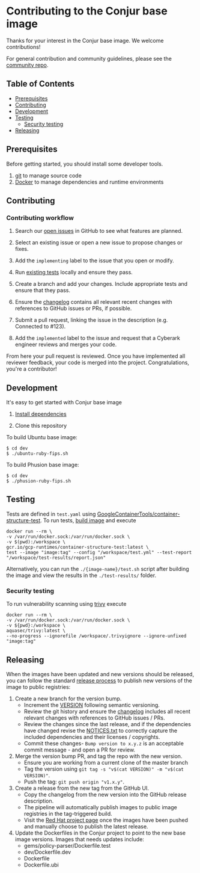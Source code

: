 # Contributing to the Conjur base image

Thanks for your interest in the Conjur base image. We welcome contributions!


For general contribution and community guidelines, please see the [community repo](https://github.com/cyberark/community).

## Table of Contents

- [Prerequisites](#prerequisites)
- [Contributing](#contributing)
- [Development](#development)
- [Testing](#testing)
  - [Security testing ](#security-testing )
- [Releasing](#releasing)


## Prerequisites

Before getting started, you should install some developer tools. 

1. [git][get-git] to manage source code
1. [Docker][get-docker] to manage dependencies and runtime environments

[get-docker]: https://docs.docker.com/engine/installation
[get-git]: https://git-scm.com/downloads

## Contributing

### Contributing workflow

1. Search our [open issues](https://github.com/cyberark/conjur-base-image/issues) in GitHub to see what features are planned.

1. Select an existing issue or open a new issue to propose changes or fixes.

1. Add the `implementing` label to the issue that you open or modify.

1. Run [existing tests](#testing) locally and ensure they pass.

1. Create a branch and add your changes. Include appropriate tests and ensure that they pass.

1. Ensure the [changelog](CHANGELOG.md) contains all relevant recent changes with references to GitHub issues or PRs, if possible.

1. Submit a pull request, linking the issue in the description (e.g. Connected to #123).

1. Add the `implemented` label to the issue and request that a Cyberark engineer reviews and merges your code.

From here your pull request is reviewed. Once you have implemented all reviewer feedback, your code is merged into the project. Congratulations, you're a contributor!

## Development

It's easy to get started with Conjur base image

1. [Install dependencies](#Prerequisites)

1. Clone this repository

To build Ubuntu base image:
   ```sh-session
   $ cd dev
   $ ./ubuntu-ruby-fips.sh
   ```
To build Phusion base image:
   ```sh-session
   $ cd dev
   $ ./phusion-ruby-fips.sh
   ```
## Testing

Tests are defined in `test.yaml` using [GoogleContainerTools/container-structure-test](https://github.com/GoogleContainerTools/container-structure-test).
To run tests, [build image](#Development) and execute 

   ```sh-session
docker run --rm \
  -v /var/run/docker.sock:/var/run/docker.sock \
  -v $(pwd):/workspace \
  gcr.io/gcp-runtimes/container-structure-test:latest \
  test --image "image:tag" --config "/workspace/test.yml" --test-report "/workspace/test-results/report.json"
   ```

Alternatively, you can run the `./{image-name}/test.sh` script after building
the image and view the results in the `./test-results/` folder.

### Security testing 
To run vulnerability scanning using [trivy](https://github.com/aquasecurity/trivy) execute
   
   ```sh-session
 docker run --rm \
   -v /var/run/docker.sock:/var/run/docker.sock \
   -v ${pwd}:/workspace \
   aquasec/trivy:latest \
   --no-progress --ignorefile /workspace/.trivyignore --ignore-unfixed "image:tag"
   ```

## Releasing

When the images have been updated and new versions should be released, you can
follow the standard [release process](https://github.com/cyberark/community/blob/master/Conjur/CONTRIBUTING.md#release-process)
to publish new versions of the image to public registries:

1. Create a new branch for the version bump.
   - Increment the [VERSION](./VERSION) following semantic versioning.
   - Review the git history and ensure the [changelog](./CHANGELOG.md) includes
     all recent relevant changes with references to GitHub issues / PRs.
   - Review the changes since the last release, and if the dependencies have
     changed revise the [NOTICES.txt](./NOTICES.txt) to correctly capture the
     included dependencies and their licenses / copyrights.
   - Commit these changes- `Bump version to x.y.z` is an acceptable commit
     message - and open a PR for review.
1. Merge the version bump PR, and tag the repo with the new version.
   - Ensure you are working from a current clone of the master branch
   - Tag the version using `git tag -s "v$(cat VERSION)" -m "v$(cat VERSION)"`.
   - Push the tag: `git push origin "v1.x.y"`.
1. Create a release from the new tag from the GitHub UI.
   - Copy the changelog from the new version into the GitHub release description.
   - The pipeline will automatically publish images to public image registries
     in the tag-triggered build.
   - Visit the [Red Hat project page](https://connect.redhat.com/project/5899501/view)
     once the images have been pushed and manually choose to publish the latest
     release.
1. Update the Dockerfiles in the Conjur project to point to the new base image
   versions. Images that needs updates include:
   - gems/policy-parser/Dockerfile.test
   - dev/Dockerfile.dev
   - Dockerfile
   - Dockerfile.ubi
